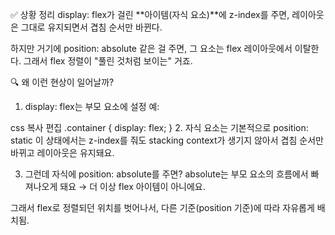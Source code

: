 ✅ 상황 정리
display: flex가 걸린 **아이템(자식 요소)**에 z-index를 주면, 레이아웃은 그대로 유지되면서 겹침 순서만 바뀐다.

하지만 거기에 position: absolute 같은 걸 주면, 그 요소는 flex 레이아웃에서 이탈한다. 그래서 flex 정렬이 "풀린 것처럼 보이는" 거죠.

🔍 왜 이런 현상이 일어날까?
1. display: flex는 부모 요소에 설정
예:

css
복사
편집
.container {
  display: flex;
}
2. 자식 요소는 기본적으로 position: static
이 상태에서는 z-index를 줘도 stacking context가 생기지 않아서 겹침 순서만 바뀌고 레이아웃은 유지돼요.

3. 그런데 자식에 position: absolute를 주면?
absolute는 부모 요소의 흐름에서 빠져나오게 돼요 → 더 이상 flex 아이템이 아니에요.

그래서 flex로 정렬되던 위치를 벗어나서, 다른 기준(position 기준)에 따라 자유롭게 배치됨.

